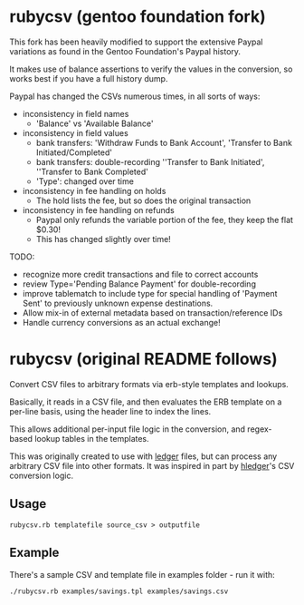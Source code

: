 # rubycsv (gentoo foundation fork)

This fork has been heavily modified to support the extensive Paypal variations
as found in the Gentoo Foundation's Paypal history.

It makes use of balance assertions to verify the values in the conversion, so
works best if you have a full history dump.

Paypal has changed the CSVs numerous times, in all sorts of ways:
- inconsistency in field names
  - 'Balance' vs 'Available Balance'
- inconsistency in field values
  - bank transfers: 'Withdraw Funds to Bank Account', 'Transfer to Bank Initiated/Completed'
  - bank transfers: double-recording ''Transfer to Bank Initiated', ''Transfer to Bank Completed'
  - 'Type': changed over time
- inconsistency in fee handling on holds
  - The hold lists the fee, but so does the original transaction
- inconsistency in fee handling on refunds
  - Paypal only refunds the variable portion of the fee, they keep the flat $0.30!
  - This has changed slightly over time!

TODO:
- recognize more credit transactions and file to correct accounts
- review Type='Pending Balance Payment' for double-recording
- improve tablematch to include type for special handling of 'Payment Sent' to
  previously unknown expense destinations.
- Allow mix-in of external metadata based on transaction/reference IDs
- Handle currency conversions as an actual exchange!

# rubycsv (original README follows)

Convert CSV files to arbitrary formats via erb-style templates and lookups.

Basically, it reads in a CSV file, and then evaluates the ERB template on a per-line basis, using the header line to index the lines. 

This allows additional per-input file logic in the conversion, and regex-based lookup tables in the templates.

This was originally created to use with [ledger](http://ledger-cli.org) files, but can process any arbitrary CSV file into other formats.  It was inspired in part by [hledger](http://hledger.org)'s CSV conversion logic.

## Usage

`rubycsv.rb templatefile source_csv > outputfile`

## Example

There's a sample CSV and template file in examples folder - run it with:

`./rubycsv.rb examples/savings.tpl examples/savings.csv`
